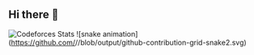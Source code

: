 ## Hi there 👋
![Codeforces Stats](https://codeforces-readme-stats.vercel.app/api/card?username=10ncha&theme=radical)
![snake animation](https://github.com/<seu user name>/<seu user name>/blob/output/github-contribution-grid-snake2.svg)

<!--
**10ncha/10ncha** is a ✨ _special_ ✨ repository because its `README.md` (this file) appears on your GitHub profile.

Here are some ideas to get you started:

- 🔭 I’m currently working on ...
- 🌱 I’m currently learning ...
- 👯 I’m looking to collaborate on ...
- 🤔 I’m looking for help with ...
- 💬 Ask me about ...
- 📫 How to reach me: ...
- 😄 Pronouns: ...
- ⚡ Fun fact: ...
-->
